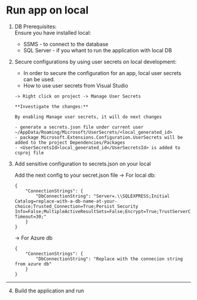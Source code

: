 # Run app on local

1. DB Prerequisites:		
   Ensure you have installed local: 
	- SSMS - to connect to the  database
	- SQL Server - if you whant to run the  application with local DB
2. Secure configurations by using user secrets on local development:
	- In order to secure the configuration for an app, local user secrets can be used.
	- How to use user secrets from Visual Studio
	```	
	-> Right click on project -> Manage User Secrets
	
	**Investigate the changes:**
	
	By enabling Manage user secrets, it will do next changes
	
	- generate a secrets.json file under current user ~/AppData/Roaming/Microsoft/UserSecrets/<local_generated_id>
	- package Microsoft.Extensions.Configuration.UserSecrets will be added to the project Dependencies/Packages
	- <UserSecretsId>local_generated_id</UserSecretsId> is added to csproj file
	```
3. Add sensitive configuration to secrets.json on your local
			
	Add the next config to your secret.json file
->  For local db:
	```	
	{
		"ConnectionStrings": {
			"DbConnectionString": "Server=.\\SQLEXPRESS;Initial Catalog=replace-with-a-db-name-at-your-choice;Trusted_Connection=True;Persist Security Info=False;MultipleActiveResultSets=False;Encrypt=True;TrustServerCertificate=True;Connection Timeout=30;"
		}
	}
	```
	-> For Azure db

	```	
	{
		"ConnectionStrings": {
			"DbConnectionString": "Replace with the connecion string from azure db"
		}
	}
	```
-------------------------------------------------------------------

4. Build the application and run

		